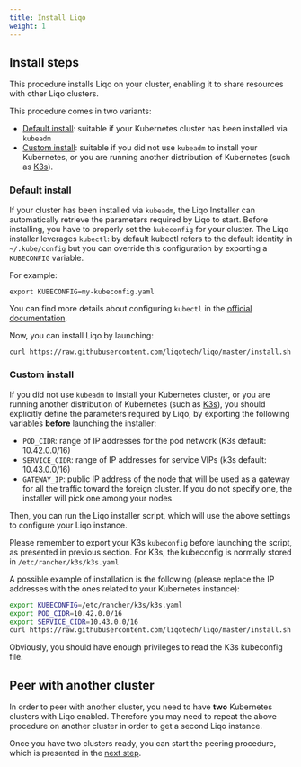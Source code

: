 ```yaml
---
title: Install Liqo
weight: 1
---
```


## Install steps

This procedure installs Liqo on your cluster, enabling it to share resources with other Liqo clusters.

This procedure comes in two variants:
* [Default install](#default-install): suitable if your Kubernetes cluster has been installed via `kubeadm`
* [Custom install](#custom-install): suitable if you did not use `kubeadm` to install your Kubernetes, or you are running another distribution of Kubernetes (such as [K3s](https://k3s.io/)).


### Default install

If your cluster has been installed via `kubeadm`, the Liqo Installer can automatically retrieve the parameters required by Liqo to start.
Before installing, you have to properly set the `kubeconfig` for your cluster. The Liqo installer leverages `kubectl`: by default kubectl refers to the default identity in `~/.kube/config` but you can override this configuration by exporting a `KUBECONFIG` variable.

For example:
```
export KUBECONFIG=my-kubeconfig.yaml
```

You can find more details about configuring `kubectl` in the [official documentation](https://kubernetes.io/docs/concepts/configuration/organize-cluster-access-kubeconfig/).

Now, you can install Liqo by launching:

```bash
curl https://raw.githubusercontent.com/liqotech/liqo/master/install.sh | bash
```

### Custom install

If you did not use `kubeadm` to install your Kubernetes cluster, or you are running another distribution of Kubernetes (such as [K3s](https://k3s.io/)), you should explicitly define the parameters required by Liqo, by exporting the following variables **before** launching the installer:

* `POD_CIDR`: range of IP addresses for the pod network (K3s default: 10.42.0.0/16)
* `SERVICE_CIDR`: range of IP addresses for service VIPs (k3s default: 10.43.0.0/16)
* `GATEWAY_IP`: public IP address of the node that will be used as a gateway for all the traffic toward the foreign cluster. If you do not specify one, the installer will pick one among your nodes.

Then, you can run the Liqo installer script, which will use the above settings to configure your Liqo instance.

Please remember to export your K3s `kubeconfig` before launching the script, as presented in previous section. For K3s, the kubeconfig is normally stored in `/etc/rancher/k3s/k3s.yaml`

A possible example of installation is the following (please replace the IP addresses with the ones related to your Kubernetes instance):
```bash
export KUBECONFIG=/etc/rancher/k3s/k3s.yaml
export POD_CIDR=10.42.0.0/16
export SERVICE_CIDR=10.43.0.0/16
curl https://raw.githubusercontent.com/liqotech/liqo/master/install.sh | bash
```

Obviously, you should have enough privileges to read the K3s kubeconfig file.

## Peer with another cluster

In order to peer with another cluster, you need to have **two** Kubernetes clusters with Liqo enabled.
Therefore you may need to repeat the above procedure on another cluster in order to get a second Liqo instance.

Once you have two clusters ready, you can start the peering procedure, which is presented in the [next step](../peer).
